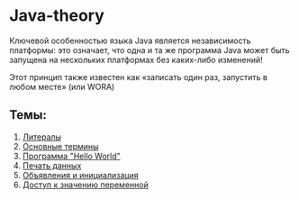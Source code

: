 # Java-theory
Ключевой особенностью языка Java является независимость платформы: это означает, что одна и та же программа Java может быть запущена на нескольких платформах без каких-либо изменений! 

Этот принцип также известен как «записать один раз, запустить в любом месте» (или WORA)

## Темы:

1. [Литералы](https://github.com/Barsuchek/Java-theory/blob/main/Info/Литералы.md)
2. [Основные термины]()
3. [Программа "Hello World"]()
4. [Печать данных]()
5. [Объявления и инициализация]()
6. [Доступ к значению переменной]()